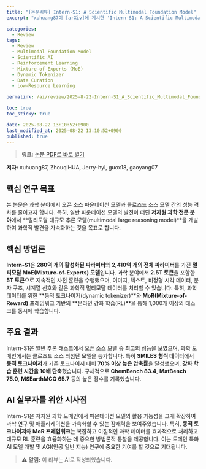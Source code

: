 ```yaml
---
title: "[논문리뷰] Intern-S1: A Scientific Multimodal Foundation Model"
excerpt: "xuhuang87이 [arXiv]에 게시한 'Intern-S1: A Scientific Multimodal Foundation Model' 논문에 대한 자세한 리뷰입니다."

categories:
  - Review
tags:
  - Review
  - Multimodal Foundation Model
  - Scientific AI
  - Reinforcement Learning
  - Mixture-of-Experts (MoE)
  - Dynamic Tokenizer
  - Data Curation
  - Low-Resource Learning

permalink: /ai/review/2025-8-22-Intern-S1_A_Scientific_Multimodal_Foundation_Model/

toc: true
toc_sticky: true

date: 2025-08-22 13:10:52+0900
last_modified_at: 2025-08-22 13:10:52+0900
published: true
---
```

> **링크:** [논문 PDF로 바로 열기](https://arxiv.org/abs/2508.15763)

**저자:** xuhuang87, ZhouqiHUA, Jerry-hyl, guox18, gaoyang07



## 핵심 연구 목표
본 논문은 과학 분야에서 오픈 소스 파운데이션 모델과 클로즈드 소스 모델 간의 성능 격차를 줄이고자 합니다. 특히, 일반 파운데이션 모델의 발전이 더딘 **저자원 과학 전문 분야**에서 **멀티모달 대규모 추론 모델(multimodal large reasoning model)**을 개발하여 과학적 발견을 가속화하는 것을 목표로 합니다.

## 핵심 방법론
**Intern-S1**은 **280억 개의 활성화된 파라미터**와 **2,410억 개의 전체 파라미터**를 가진 **멀티모달 MoE(Mixture-of-Experts) 모델**입니다. 과학 분야에서 **2.5T 토큰**을 포함한 **5T 토큰**으로 지속적인 사전 훈련을 수행했으며, 이미지, 텍스트, 비정형 시각 데이터, 분자 구조, 시계열 신호와 같은 과학적 멀티모달 데이터를 처리할 수 있습니다. 특히, 과학 데이터를 위한 **동적 토크나이저(dynamic tokenizer)**와 **MoR(Mixture-of-Reward)** 프레임워크 기반의 **온라인 강화 학습(RL)**을 통해 1,000개 이상의 태스크를 동시에 학습합니다.

## 주요 결과
Intern-S1은 일반 추론 태스크에서 오픈 소스 모델 중 최고의 성능을 보였으며, 과학 도메인에서는 클로즈드 소스 최첨단 모델을 능가합니다. 특히 **SMILES 형식 데이터**에서 **동적 토크나이저**가 기존 토크나이저 대비 **70% 이상 높은 압축률**을 달성했으며, **강화 학습 훈련 시간을 10배 단축**했습니다. 구체적으로 **ChemBench 83.4**, **MatBench 75.0**, **MSEarthMCQ 65.7** 등의 높은 점수를 기록했습니다.

## AI 실무자를 위한 시사점
Intern-S1은 저자원 과학 도메인에서 파운데이션 모델의 활용 가능성을 크게 확장하여 과학 연구 및 애플리케이션을 가속화할 수 있는 잠재력을 보여주었습니다. 특히, **동적 토크나이저**와 **MoR 프레임워크**는 복잡하고 이질적인 과학 데이터를 효과적으로 처리하고 대규모 RL 훈련을 효율화하는 데 중요한 방법론적 통찰을 제공합니다. 이는 도메인 특화 AI 모델 개발 및 AGI(인공 일반 지능) 연구에 중요한 기여를 할 것으로 기대됩니다.

> ⚠️ **알림:** 이 리뷰는 AI로 작성되었습니다.